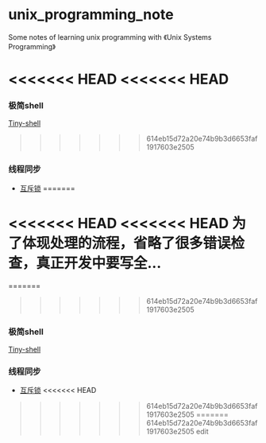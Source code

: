 # unix_programming_note
Some notes of learning unix programming with 《Unix Systems Programming》

<<<<<<< HEAD
<<<<<<< HEAD
=======

### 极简shell

[Tiny-shell](https://github.com/chrisynl/unix_programming_note/tree/master/TinyShell)


>>>>>>> 614eb15d72a20e74b9b3d6653faf1917603e2505
### 线程同步

+ [互斥锁](https://github.com/chrisynl/unix_programming_note/tree/master/POXIS_Threads)
=======

<<<<<<< HEAD
<<<<<<< HEAD
为了体现处理的流程，省略了很多错误检查，真正开发中要写全...
=======
=======
>>>>>>> 614eb15d72a20e74b9b3d6653faf1917603e2505
### 极简shell

[Tiny-shell](https://github.com/chrisynl/unix_programming_note/tree/master/TinyShell)


### 线程同步

+ [互斥锁](https://github.com/chrisynl/unix_programming_note/tree/master/POXIS_Threads)
<<<<<<< HEAD
>>>>>>> 614eb15d72a20e74b9b3d6653faf1917603e2505
=======
>>>>>>> 614eb15d72a20e74b9b3d6653faf1917603e2505
>>>>>>> edit
